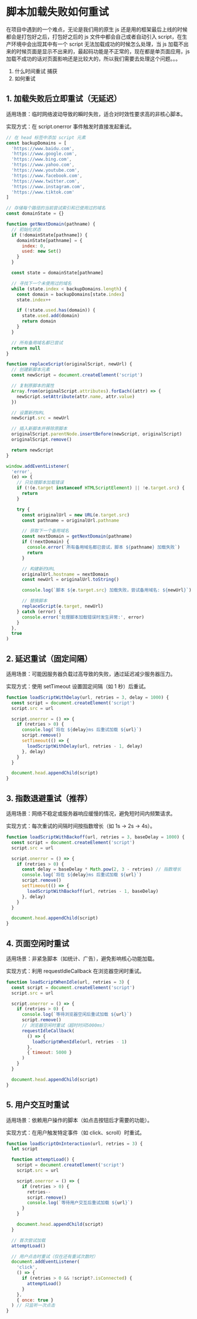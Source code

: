 # 脚本加载失败如何重试

在项目中遇到的一个难点，无论是我们用的原生 js 还是用的框架最后上线的时候都会是打包好之后，打包好之后的 js 文件中都会自己或者自动引入 script，在生产环境中会出现其中有一个 script 无法加载成功的时候怎么处理，当 js 加载不出来的时候页面是显示不出来的，最起码功能是不正常的，现在都是单页面应用，js 加载不成功的话对页面影响还是比较大的，所以我们需要去处理这个问题。。。

1. 什么时间重试 捕获
2. 如何重试

## 1. 加载失败后立即重试（无延迟）

适用场景：临时网络波动导致的瞬时失败，适合对时效性要求高的非核心脚本。

实现方式：在 script.onerror 事件触发时直接发起重试。

```javascript
// 在 head 标签中添加 script 元素
const backupDomains = [
  'https://www.baidu.com',
  'https://www.google.com',
  'https://www.bing.com',
  'https://www.yahoo.com',
  'https://www.youtube.com',
  'https://www.facebook.com',
  'https://www.twitter.com',
  'https://www.instagram.com',
  'https://www.tiktok.com'
]

// 存储每个路径的当前尝试索引和已使用过的域名
const domainState = {}

function getNextDomain(pathname) {
  // 初始化状态
  if (!domainState[pathname]) {
    domainState[pathname] = {
      index: 0,
      used: new Set()
    }
  }

  const state = domainState[pathname]

  // 寻找下一个未使用过的域名
  while (state.index < backupDomains.length) {
    const domain = backupDomains[state.index]
    state.index++

    if (!state.used.has(domain)) {
      state.used.add(domain)
      return domain
    }
  }

  // 所有备用域名都已尝试
  return null
}

function replaceScript(originalScript, newUrl) {
  // 创建新脚本元素
  const newScript = document.createElement('script')

  // 复制原脚本的属性
  Array.from(originalScript.attributes).forEach((attr) => {
    newScript.setAttribute(attr.name, attr.value)
  })

  // 设置新的URL
  newScript.src = newUrl

  // 插入新脚本并移除原脚本
  originalScript.parentNode.insertBefore(newScript, originalScript)
  originalScript.remove()

  return newScript
}

window.addEventListener(
  'error',
  (e) => {
    // 只处理脚本加载错误
    if (!(e.target instanceof HTMLScriptElement) || !e.target.src) {
      return
    }

    try {
      const originalUrl = new URL(e.target.src)
      const pathname = originalUrl.pathname

      // 获取下一个备用域名
      const nextDomain = getNextDomain(pathname)
      if (!nextDomain) {
        console.error(`所有备用域名都已尝试，脚本 ${pathname} 加载失败`)
        return
      }

      // 构建新的URL
      originalUrl.hostname = nextDomain
      const newUrl = originalUrl.toString()

      console.log(`脚本 ${e.target.src} 加载失败，尝试备用域名: ${newUrl}`)

      // 替换脚本
      replaceScript(e.target, newUrl)
    } catch (error) {
      console.error('处理脚本加载错误时发生异常:', error)
    }
  },
  true
)
```

## 2. 延迟重试（固定间隔）

适用场景：可能因服务器负载过高导致的失败，通过延迟减少服务器压力。

实现方式：使用 setTimeout 设置固定间隔（如 1 秒）后重试。

```javascript
function loadScriptWithDelay(url, retries = 3, delay = 1000) {
  const script = document.createElement('script')
  script.src = url

  script.onerror = () => {
    if (retries > 0) {
      console.log(`将在 ${delay}ms 后重试加载 ${url}`)
      script.remove()
      setTimeout(() => {
        loadScriptWithDelay(url, retries - 1, delay)
      }, delay)
    }
  }

  document.head.appendChild(script)
}
```

## 3. 指数退避重试（推荐）

适用场景：网络不稳定或服务器响应缓慢的情况，避免短时间内频繁请求。

实现方式：每次重试的间隔时间按指数增长（如 1s → 2s → 4s）。

```javascript
function loadScriptWithBackoff(url, retries = 3, baseDelay = 1000) {
  const script = document.createElement('script')
  script.src = url

  script.onerror = () => {
    if (retries > 0) {
      const delay = baseDelay * Math.pow(2, 3 - retries) // 指数增长
      console.log(`将在 ${delay}ms 后重试加载 ${url}`)
      script.remove()
      setTimeout(() => {
        loadScriptWithBackoff(url, retries - 1, baseDelay)
      }, delay)
    }
  }

  document.head.appendChild(script)
}
```

## 4. 页面空闲时重试

适用场景：非紧急脚本（如统计、广告），避免影响核心功能加载。

实现方式：利用 requestIdleCallback 在浏览器空闲时重试。

```javascript
function loadScriptWhenIdle(url, retries = 3) {
  const script = document.createElement('script')
  script.src = url

  script.onerror = () => {
    if (retries > 0) {
      console.log(`等待浏览器空闲后重试加载 ${url}`)
      script.remove()
      // 浏览器空闲时重试（超时时间5000ms）
      requestIdleCallback(
        () => {
          loadScriptWhenIdle(url, retries - 1)
        },
        { timeout: 5000 }
      )
    }
  }

  document.head.appendChild(script)
}
```

## 5. 用户交互时重试

适用场景：依赖用户操作的脚本（如点击按钮后才需要的功能）。

实现方式：在用户触发特定事件（如 click、scroll）时重试。

```javascript
function loadScriptOnInteraction(url, retries = 3) {
  let script

  function attemptLoad() {
    script = document.createElement('script')
    script.src = url

    script.onerror = () => {
      if (retries > 0) {
        retries--
        script.remove()
        console.log(`等待用户交互后重试加载 ${url}`)
      }
    }

    document.head.appendChild(script)
  }

  // 首次尝试加载
  attemptLoad()

  // 用户点击时重试（仅在还有重试次数时）
  document.addEventListener(
    'click',
    () => {
      if (retries > 0 && !script?.isConnected) {
        attemptLoad()
      }
    },
    { once: true }
  ) // 只监听一次点击
}
```
